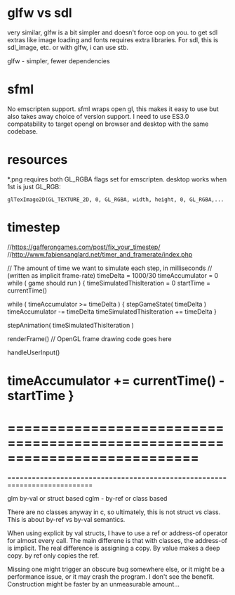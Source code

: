 # glfw vs sdl

very similar, glfw is a bit simpler and doesn't force oop on you.
to get sdl extras like image loading and fonts requires extra libraries.
For sdl, this is sdl_image, etc. or with glfw, i can use stb.

glfw - simpler, fewer dependencies


# sfml

No emscripten support. sfml wraps open gl, this makes it easy to use but also takes away choice of version support. I need to use ES3.0 compatability to target opengl on browser and desktop with the same codebase.

# resources

*.png requires both GL_RGBA flags set for emscripten. desktop works when 1st is just GL_RGB:

    glTexImage2D(GL_TEXTURE_2D, 0, GL_RGBA, width, height, 0, GL_RGBA,...

# timestep

//https://gafferongames.com/post/fix_your_timestep/
//http://www.fabiensanglard.net/timer_and_framerate/index.php

// The amount of time we want to simulate each step, in milliseconds
// (written as implicit frame-rate)
timeDelta = 1000/30
timeAccumulator = 0
while ( game should run )
{
  timeSimulatedThisIteration = 0
  startTime = currentTime()

  while ( timeAccumulator >= timeDelta )
  {
    stepGameState( timeDelta )
    timeAccumulator -= timeDelta
    timeSimulatedThisIteration += timeDelta
  }

  stepAnimation( timeSimulatedThisIteration )

  renderFrame() // OpenGL frame drawing code goes here

  handleUserInput()

  timeAccumulator += currentTime() - startTime 
}
===========================================================================
===========================================================================
===========================================================================
===========================================================================

glm by-val or struct based
cglm - by-ref or class based


There are no classes anyway in c, so ultimately, this is not struct vs class. This is about by-ref vs by-val semantics.

When using explicit by val structs, I have to use a ref or address-of operator for almost every call. The main differene is that with classes, the address-of is implicit. The real difference is assigning a copy. By value makes a deep copy. by ref only copies the ref. 

Missing one might trigger an obscure bug somewhere else, or it might be a performance issue, or it may crash the program. I don't see the benefit.
Construction might be faster by an unmeasurable amount...